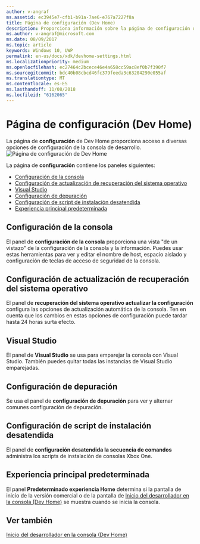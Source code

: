 ```yaml
---
author: v-angraf
ms.assetid: ec3945e7-cfb1-b91a-7ae6-e767a7227f8a
title: Página de configuración (Dev Home)
description: Proporciona información sobre la página de configuración de la aplicación Dev Home para Xbox One.
ms.author: v-angraf@microsoft.com
ms.date: 08/09/2017
ms.topic: article
keywords: Windows 10, UWP
permalink: en-us/docs/xdk/devhome-settings.html
ms.localizationpriority: medium
ms.openlocfilehash: ec27464c2bcece46e4a658cc59ac8ef0b7f390f7
ms.sourcegitcommit: bdc40b08cbcd46fc379feeda3c63204290e055af
ms.translationtype: MT
ms.contentlocale: es-ES
ms.lasthandoff: 11/08/2018
ms.locfileid: "6162065"
---
```

# <a name="settings-page-dev-home"></a>Página de configuración (Dev Home)
   
  
La página de **configuración** de Dev Home proporciona acceso a diversas opciones de configuración de la consola de desarrollo.   
 ![Página de configuración de Dev Home](images/devhome_settings.png)   
  
La página de **configuración** contiene los paneles siguientes:   
 
   *  [Configuración de la consola](#ID4EEB)  
   *  [Configuración de actualización de recuperación del sistema operativo](#ID4EOB)  
   *  [Visual Studio](#ID4EYB)  
   *  [Configuración de depuración](#ID4ECC)  
   *  [Configuración de script de instalación desatendida](#ID4EMC)  
   *  [Experiencia principal predeterminada](#ID4E3C)  

 
<a id="ID4EEB"></a>

   

## <a name="console-settings"></a>Configuración de la consola  
   
  
El panel de **configuración de la consola** proporciona una vista "de un vistazo" de la configuración de la consola y la información. Puedes usar estas herramientas para ver y editar el nombre de host, espacio aislado y configuración de teclas de acceso de seguridad de la consola.   
  
<a id="ID4EOB"></a>

   

## <a name="os-recovery-update-settings"></a>Configuración de actualización de recuperación del sistema operativo  
   
  
El panel de **recuperación del sistema operativo actualizar la configuración** configura las opciones de actualización automática de la consola. Ten en cuenta que los cambios en estas opciones de configuración puede tardar hasta 24 horas surta efecto.   
  
<a id="ID4EYB"></a>

   

## <a name="visual-studio"></a>Visual Studio  
   
  
El panel de **Visual Studio** se usa para emparejar la consola con Visual Studio. También puedes quitar todas las instancias de Visual Studio emparejadas.   
  
<a id="ID4ECC"></a>

   

## <a name="debug-settings"></a>Configuración de depuración  
   
  
Se usa el panel de **configuración de depuración** para ver y alternar comunes configuración de depuración.   
  
<a id="ID4EMC"></a>

   

## <a name="unattended-script-configuration"></a>Configuración de script de instalación desatendida  
   
  
El panel de **configuración desatendida la secuencia de comandos** administra los scripts de instalación de consolas Xbox One.   
  
<a id="ID4E3C"></a>

   

## <a name="default-home-experience"></a>Experiencia principal predeterminada  
   
  
El panel **Predeterminado experiencia Home** determina si la pantalla de inicio de la versión comercial o de la pantalla de [Inicio del desarrollador en la consola (Dev Home)](dev-home.md) se muestra cuando se inicia la consola.   
  
<a id="ID4EJD"></a>

   

## <a name="see-also"></a>Ver también  
 [Inicio del desarrollador en la consola (Dev Home)](dev-home.md)

  
